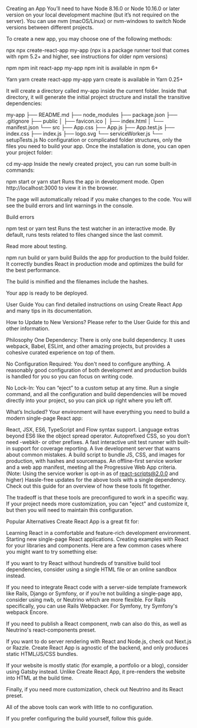 Creating an App
You’ll need to have Node 8.16.0 or Node 10.16.0 or later version on your local development machine (but it’s not required on the server). You can use nvm (macOS/Linux) or nvm-windows to switch Node versions between different projects.

To create a new app, you may choose one of the following methods:

npx
npx create-react-app my-app
(npx is a package runner tool that comes with npm 5.2+ and higher, see instructions for older npm versions)

npm
npm init react-app my-app
npm init <initializer> is available in npm 6+

Yarn
yarn create react-app my-app
yarn create <starter-kit-package> is available in Yarn 0.25+

It will create a directory called my-app inside the current folder.
Inside that directory, it will generate the initial project structure and install the transitive dependencies:

my-app
├── README.md
├── node_modules
├── package.json
├── .gitignore
├── public
│   ├── favicon.ico
│   ├── index.html
│   └── manifest.json
└── src
    ├── App.css
    ├── App.js
    ├── App.test.js
    ├── index.css
    ├── index.js
    ├── logo.svg
    └── serviceWorker.js
    └── setupTests.js
No configuration or complicated folder structures, only the files you need to build your app.
Once the installation is done, you can open your project folder:

cd my-app
Inside the newly created project, you can run some built-in commands:

npm start or yarn start
Runs the app in development mode.
Open http://localhost:3000 to view it in the browser.

The page will automatically reload if you make changes to the code.
You will see the build errors and lint warnings in the console.

Build errors

npm test or yarn test
Runs the test watcher in an interactive mode.
By default, runs tests related to files changed since the last commit.

Read more about testing.

npm run build or yarn build
Builds the app for production to the build folder.
It correctly bundles React in production mode and optimizes the build for the best performance.

The build is minified and the filenames include the hashes.

Your app is ready to be deployed.

User Guide
You can find detailed instructions on using Create React App and many tips in its documentation.

How to Update to New Versions?
Please refer to the User Guide for this and other information.

Philosophy
One Dependency: There is only one build dependency. It uses webpack, Babel, ESLint, and other amazing projects, but provides a cohesive curated experience on top of them.

No Configuration Required: You don't need to configure anything. A reasonably good configuration of both development and production builds is handled for you so you can focus on writing code.

No Lock-In: You can “eject” to a custom setup at any time. Run a single command, and all the configuration and build dependencies will be moved directly into your project, so you can pick up right where you left off.

What’s Included?
Your environment will have everything you need to build a modern single-page React app:

React, JSX, ES6, TypeScript and Flow syntax support.
Language extras beyond ES6 like the object spread operator.
Autoprefixed CSS, so you don’t need -webkit- or other prefixes.
A fast interactive unit test runner with built-in support for coverage reporting.
A live development server that warns about common mistakes.
A build script to bundle JS, CSS, and images for production, with hashes and sourcemaps.
An offline-first service worker and a web app manifest, meeting all the Progressive Web App criteria. (Note: Using the service worker is opt-in as of react-scripts@2.0.0 and higher)
Hassle-free updates for the above tools with a single dependency.
Check out this guide for an overview of how these tools fit together.

The tradeoff is that these tools are preconfigured to work in a specific way. If your project needs more customization, you can "eject" and customize it, but then you will need to maintain this configuration.

Popular Alternatives
Create React App is a great fit for:

Learning React in a comfortable and feature-rich development environment.
Starting new single-page React applications.
Creating examples with React for your libraries and components.
Here are a few common cases where you might want to try something else:

If you want to try React without hundreds of transitive build tool dependencies, consider using a single HTML file or an online sandbox instead.

If you need to integrate React code with a server-side template framework like Rails, Django or Symfony, or if you’re not building a single-page app, consider using nwb, or Neutrino which are more flexible. For Rails specifically, you can use Rails Webpacker. For Symfony, try Symfony's webpack Encore.

If you need to publish a React component, nwb can also do this, as well as Neutrino's react-components preset.

If you want to do server rendering with React and Node.js, check out Next.js or Razzle. Create React App is agnostic of the backend, and only produces static HTML/JS/CSS bundles.

If your website is mostly static (for example, a portfolio or a blog), consider using Gatsby instead. Unlike Create React App, it pre-renders the website into HTML at the build time.

Finally, if you need more customization, check out Neutrino and its React preset.

All of the above tools can work with little to no configuration.

If you prefer configuring the build yourself, follow this guide.
